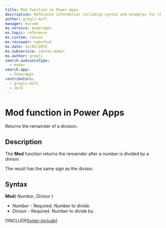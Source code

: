 ```yaml
---
title: Mod function in Power Apps
description: Reference information including syntax and examples for the Mod function in Power Apps.
author: gregli-msft
manager: kvivek
ms.service: powerapps
ms.topic: reference
ms.custom: canvas
ms.reviewer: nabuthuk
ms.date: 11/01/2015
ms.subservice: canvas-maker
ms.author: gregli
search.audienceType: 
  - maker
search.app: 
  - PowerApps
contributors:
  - gregli-msft
  - nkrb
---
```

# Mod function in Power Apps
Returns the remainder of a division.

## Description
The **Mod** function returns the remainder after a number is divided by a divisor.

The result has the same sign as the divisor.

## Syntax
**Mod**( *Number*, *Divisor* )

* *Number* - Required. Number to divide.
* *Divisor* - Required.  Number to divide by.



[!INCLUDE[footer-include](../../../includes/footer-banner.md)]